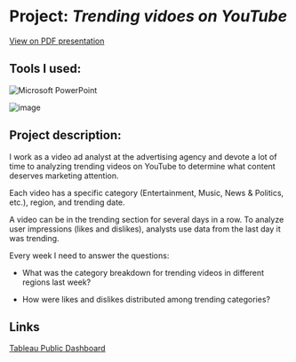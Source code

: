 # Project: *Trending vidoes on YouTube*

[View on PDF presentation](https://github.com/tonkalicious/PortfolioPracticum100/blob/77f592ded420607a572e80effea57b97b11d0026/automation_project/Automation%20Project.pdf)

## Tools I used:

![Microsoft PowerPoint](https://img.shields.io/badge/Microsoft_PowerPoint-B7472A?style=for-the-badge&logo=microsoft-powerpoint&logoColor=white)

![image](https://img.shields.io/badge/Tableau-E97627?style=for-the-badge&logo=Tableau&logoColor=white)

## Project description:

I work as a video ad analyst at the advertising agency and devote a lot of time to analyzing trending videos on YouTube to determine what content deserves marketing attention.

Each video has a specific category (Entertainment, Music, News & Politics,
etc.), region, and trending date.

A video can be in the trending section for several days in a row. To analyze
user impressions (likes and dislikes), analysts use data from the last day it was
trending.

Every week I need to answer the questions:

  - What was the category breakdown for trending videos in different regions
last week?

  - How were likes and dislikes distributed among trending categories?

## Links
  [Tableau Public Dashboard](https://public.tableau.com/app/profile/antonija.mohar/viz/AutomationProject_16237025051250/Dashboard1)
